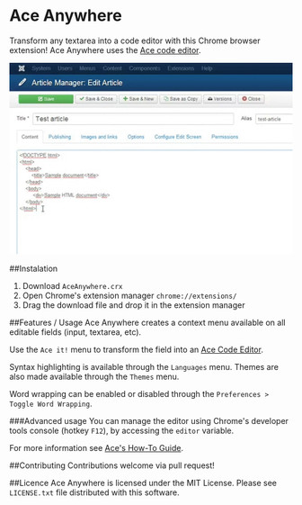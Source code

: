 Ace Anywhere
==================
Transform any textarea into a code editor with this Chrome browser extension!
Ace Anywhere uses the [Ace code editor](http://ace.c9.io/).

![presentation](presentation.gif)

##Instalation
1. Download `AceAnywhere.crx`
2. Open Chrome's extension manager `chrome://extensions/`
3. Drag the download file and drop it in the extension manager

##Features / Usage
Ace Anywhere creates a context menu available on all editable fields (input, textarea, etc).

Use the `Ace it!` menu to transform the field into an [Ace Code Editor](http://ace.c9.io/).

Syntax highlighting is available through the `Languages` menu. Themes are also made available through the `Themes` menu.

Word wrapping can be enabled or disabled through the `Preferences > Toggle Word Wrapping`.

###Advanced usage
You can manage the editor using Chrome's developer tools console (hotkey `F12`), by accessing the `editor` variable.

For more information see [Ace's How-To Guide](http://ace.c9.io/#nav=howto).

##Contributing
Contributions welcome via pull request!

##Licence
Ace Anywhere is licensed under the MIT License. Please see `LICENSE.txt` file distributed with this software.